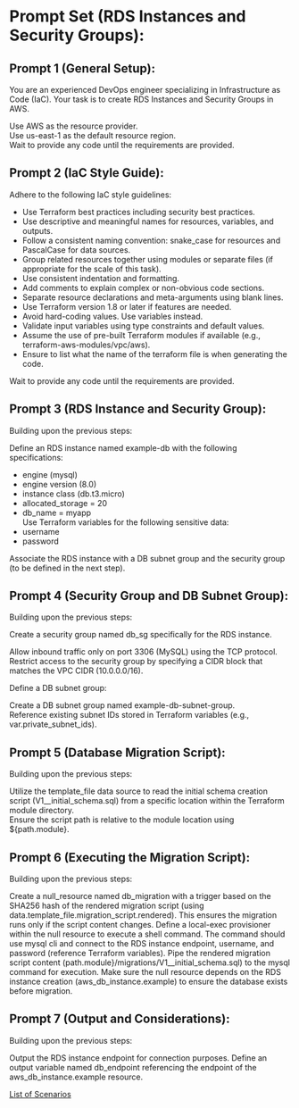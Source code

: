 # Prompt Set (RDS Instances and Security Groups):

## Prompt 1 (General Setup):

You are an experienced DevOps engineer specializing in Infrastructure as Code (IaC). 
Your task is to create RDS Instances and Security Groups in AWS.

Use AWS as the resource provider.  
Use us-east-1 as the default resource region.  
Wait to provide any code until the requirements are provided.  

## Prompt 2 (IaC Style Guide):

Adhere to the following IaC style guidelines:

* Use Terraform best practices including security best practices.
* Use descriptive and meaningful names for resources, variables, and outputs.
* Follow a consistent naming convention: snake_case for resources and PascalCase for data sources.
* Group related resources together using modules or separate files (if appropriate for the scale of this task).
* Use consistent indentation and formatting.
* Add comments to explain complex or non-obvious code sections.
* Separate resource declarations and meta-arguments using blank lines.
* Use Terraform version 1.8 or later if features are needed.
* Avoid hard-coding values. Use variables instead.
* Validate input variables using type constraints and default values.
* Assume the use of pre-built Terraform modules if available (e.g., terraform-aws-modules/vpc/aws).
* Ensure to list what the name of the terraform file is when generating the code.

Wait to provide any code until the requirements are provided.

## Prompt 3 (RDS Instance and Security Group):

Building upon the previous steps:

Define an RDS instance named example-db with the following specifications:
* engine (mysql) 
* engine version (8.0)
* instance class (db.t3.micro)
* allocated_storage = 20
* db_name = myapp  
Use Terraform variables for the following sensitive data:  
* username 
* password  

Associate the RDS instance with a DB subnet group and the security group (to be defined in the next step).    

## Prompt 4 (Security Group and DB Subnet Group):

Building upon the previous steps:

Create a security group named db_sg specifically for the RDS instance. 

Allow inbound traffic only on port 3306 (MySQL) using the TCP protocol.  
Restrict access to the security group by specifying a CIDR block that matches the VPC CIDR (10.0.0.0/16).  

Define a DB subnet group:

Create a DB subnet group named example-db-subnet-group.  
Reference existing subnet IDs stored in Terraform variables (e.g., var.private_subnet_ids). 

## Prompt 5 (Database Migration Script):

Building upon the previous steps:

Utilize the template_file data source to read the initial schema creation script (V1__initial_schema.sql) from a specific location within the Terraform module directory.  
Ensure the script path is relative to the module location using ${path.module}.

## Prompt 6 (Executing the Migration Script):

Building upon the previous steps:

Create a null_resource named db_migration with a trigger based on the SHA256 hash of the rendered migration script (using data.template_file.migration_script.rendered).
This ensures the migration runs only if the script content changes.
Define a local-exec provisioner within the null resource to execute a shell command.
The command should use mysql cli and connect to the RDS instance endpoint, username, and password (reference Terraform variables).
Pipe the rendered migration script content (path.module}/migrations/V1__initial_schema.sql) to the mysql command for execution.
Make sure the null resource depends on the RDS instance creation (aws_db_instance.example) to ensure the database exists before migration.

## Prompt 7 (Output and Considerations):

Building upon the previous steps:

Output the RDS instance endpoint for connection purposes.
Define an output variable named db_endpoint referencing the endpoint of the aws_db_instance.example resource.

[List of Scenarios](../scenarios.md)
